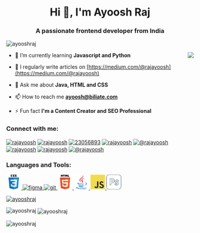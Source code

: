 <h1 align="center">Hi 👋, I'm Ayoosh Raj</h1>
<h3 align="center">A passionate frontend developer from India</h3>

<p align="left"> <img src="https://komarev.com/ghpvc/?username=ayooshraj&label=Profile%20views&color=0e75b6&style=flat" alt="ayooshraj" /> </p>
<img align = "right" src="https://github.com/ayooshraj/ayooshraj/blob/main/ezgif.com-video-to-gif.gif">

- 🌱 I’m currently learning **Javascript and Python**

- 📝 I regularly write articles on [https://medium.com/@rajayoosh](https://medium.com/@rajayoosh)

- 💬 Ask me about **Java, HTML and CSS**

- 📫 How to reach me **ayoosh@biliate.com**

- ⚡ Fun fact **I'm a Content Creator and SEO Professional**

<h3 align="left">Connect with me:</h3>
<p align="left">
<a href="https://twitter.com/rajayoosh" target="blank"><img align="center" src="https://raw.githubusercontent.com/rahuldkjain/github-profile-readme-generator/master/src/images/icons/Social/twitter.svg" alt="rajayoosh" height="30" width="40" /></a>
<a href="https://linkedin.com/in/rajayoosh" target="blank"><img align="center" src="https://raw.githubusercontent.com/rahuldkjain/github-profile-readme-generator/master/src/images/icons/Social/linked-in-alt.svg" alt="rajayoosh" height="30" width="40" /></a>
<a href="https://stackoverflow.com/users/23056893" target="blank"><img align="center" src="https://raw.githubusercontent.com/rahuldkjain/github-profile-readme-generator/master/src/images/icons/Social/stack-overflow.svg" alt="23056893" height="30" width="40" /></a>
<a href="https://instagram.com/rajayoosh" target="blank"><img align="center" src="https://raw.githubusercontent.com/rahuldkjain/github-profile-readme-generator/master/src/images/icons/Social/instagram.svg" alt="rajayoosh" height="30" width="40" /></a>
<a href="https://medium.com/@rajayoosh" target="blank"><img align="center" src="https://raw.githubusercontent.com/rahuldkjain/github-profile-readme-generator/master/src/images/icons/Social/medium.svg" alt="@rajayoosh" height="30" width="40" /></a>
<a href="[https://www.youtube.com/c/rajayoosh](https://www.youtube.com/channel/UCdnSiOzRnjGEfjTG_a2678A)" target="blank"><img align="center" src="https://raw.githubusercontent.com/rahuldkjain/github-profile-readme-generator/master/src/images/icons/Social/youtube.svg" alt="rajayoosh" height="30" width="40" /></a>
<a href="https://www.hackerrank.com/rajayoosh" target="blank"><img align="center" src="https://raw.githubusercontent.com/rahuldkjain/github-profile-readme-generator/master/src/images/icons/Social/hackerrank.svg" alt="rajayoosh" height="30" width="40" /></a>
<a href="https://www.hackerearth.com/@rajayoosh" target="blank"><img align="center" src="https://raw.githubusercontent.com/rahuldkjain/github-profile-readme-generator/master/src/images/icons/Social/hackerearth.svg" alt="@rajayoosh" height="30" width="40" /></a>
</p>

<h3 align="left">Languages and Tools:</h3>
<p align="left"> <a href="https://www.w3schools.com/css/" target="_blank" rel="noreferrer"> <img src="https://raw.githubusercontent.com/devicons/devicon/master/icons/css3/css3-original-wordmark.svg" alt="css3" width="40" height="40"/> </a> <a href="https://www.figma.com/" target="_blank" rel="noreferrer"> <img src="https://www.vectorlogo.zone/logos/figma/figma-icon.svg" alt="figma" width="40" height="40"/> </a> <a href="https://git-scm.com/" target="_blank" rel="noreferrer"> <img src="https://www.vectorlogo.zone/logos/git-scm/git-scm-icon.svg" alt="git" width="40" height="40"/> </a> <a href="https://www.w3.org/html/" target="_blank" rel="noreferrer"> <img src="https://raw.githubusercontent.com/devicons/devicon/master/icons/html5/html5-original-wordmark.svg" alt="html5" width="40" height="40"/> </a> <a href="https://www.java.com" target="_blank" rel="noreferrer"> <img src="https://raw.githubusercontent.com/devicons/devicon/master/icons/java/java-original.svg" alt="java" width="40" height="40"/> </a> <a href="https://developer.mozilla.org/en-US/docs/Web/JavaScript" target="_blank" rel="noreferrer"> <img src="https://raw.githubusercontent.com/devicons/devicon/master/icons/javascript/javascript-original.svg" alt="javascript" width="40" height="40"/> </a> <a href="https://www.photoshop.com/en" target="_blank" rel="noreferrer"> <img src="https://raw.githubusercontent.com/devicons/devicon/master/icons/photoshop/photoshop-line.svg" alt="photoshop" width="40" height="40"/> </a> </p>

<p align="left"> <a href="https://github.com/ryo-ma/github-profile-trophy"><img src="https://github-profile-trophy.vercel.app/?username=ayooshraj" alt="ayooshraj" /></a> </p>
<p><img align="left" src="https://github-readme-stats.vercel.app/api/top-langs?username=ayooshraj&show_icons=true&locale=en&layout=compact" alt="ayooshraj" /></p>

<p>&nbsp;<img align="center" src="https://github-readme-stats.vercel.app/api?username=ayooshraj&show_icons=true&locale=en" alt="ayooshraj" /></p>

<p><img align="center" src="https://github-readme-streak-stats.herokuapp.com/?user=ayooshraj&" alt="ayooshraj" /></p>
